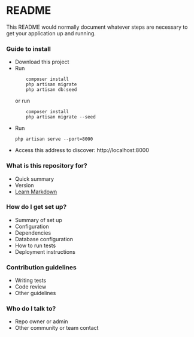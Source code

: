 # README #

This README would normally document whatever steps are necessary to get your application up and running.

### Guide to install ###
* Download this project
* Run
    ```
        composer install
        php artisan migrate
        php artisan db:seed
    ```
    or run 
    ```
        composer install
        php artisan migrate --seed
    ```
* Run
    ```
    php artisan serve --port=8000
    ```
* Access this address to discover: http://localhost:8000

### What is this repository for? ###

* Quick summary
* Version
* [Learn Markdown](https://bitbucket.org/tutorials/markdowndemo)

### How do I get set up? ###

* Summary of set up
* Configuration
* Dependencies
* Database configuration
* How to run tests
* Deployment instructions

### Contribution guidelines ###

* Writing tests
* Code review
* Other guidelines

### Who do I talk to? ###

* Repo owner or admin
* Other community or team contact